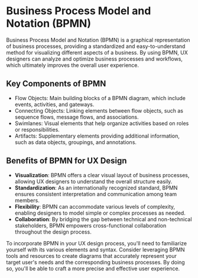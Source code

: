 # Business Process Model and Notation (BPMN)

Business Process Model and Notation (BPMN) is a graphical representation of business processes, providing a standardized and easy-to-understand method for visualizing different aspects of a business. By using BPMN, UX designers can analyze and optimize business processes and workflows, which ultimately improves the overall user experience.

## Key Components of BPMN

- Flow Objects: Main building blocks of a BPMN diagram, which include events, activities, and gateways.
- Connecting Objects: Linking elements between flow objects, such as sequence flows, message flows, and associations.
- Swimlanes: Visual elements that help organize activities based on roles or responsibilities.
- Artifacts: Supplementary elements providing additional information, such as data objects, groupings, and annotations.

## Benefits of BPMN for UX Design

- **Visualization**: BPMN offers a clear visual layout of business processes, allowing UX designers to understand the overall structure easily.
- **Standardization**: As an internationally recognized standard, BPMN ensures consistent interpretation and communication among team members.
- **Flexibility**: BPMN can accommodate various levels of complexity, enabling designers to model simple or complex processes as needed.
- **Collaboration**: By bridging the gap between technical and non-technical stakeholders, BPMN empowers cross-functional collaboration throughout the design process.

To incorporate BPMN in your UX design process, you'll need to familiarize yourself with its various elements and syntax. Consider leveraging BPMN tools and resources to create diagrams that accurately represent your target user's needs and the corresponding business processes. By doing so, you'll be able to craft a more precise and effective user experience.
